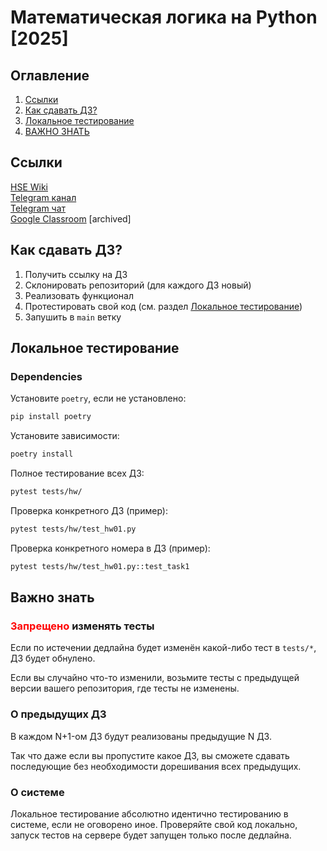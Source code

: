 # Математическая логика на Python [2025]

## Оглавление

1. [Ссылки](#Ссылки)
2. [Как сдавать ДЗ?](#Как-сдавать-ДЗ?)
3. [Локальное тестирование](#Локальное-тестирование)
4. [ВАЖНО ЗНАТЬ](#важно-знать)

## Ссылки
[HSE Wiki](http://wiki.cs.hse.ru/%D0%9C%D0%B0%D1%82%D0%B5%D0%BC%D0%B0%D1%82%D0%B8%D1%87%D0%B5%D1%81%D0%BA%D0%B0%D1%8F_%D0%BB%D0%BE%D0%B3%D0%B8%D0%BA%D0%B0_%D0%BD%D0%B0_Python_25) \
[Telegram канал](https://t.me/+IRoFqPGn2ZFhZWMy) \
[Telegram чат](https://t.me/+bxpcEC7MnsExYjUy) \
[Google Classroom](https://classroom.google.com/c/NzI1NTIzNTE3MjA0?cjc=frttno2) [archived]

## Как сдавать ДЗ?

1. Получить ссылку на ДЗ
2. Склонировать репозиторий (для каждого ДЗ новый)
3. Реализовать функционал
4. Протестировать свой код (см. раздел [Локальное тестирование](README.md#локальное-тестирование))
5. Запушить в `main` ветку

## Локальное тестирование

### Dependencies

Установите `poetry`, если не установлено:
```bash
pip install poetry
```

Установите зависимости:
```bash
poetry install
```

Полное тестирование всех ДЗ:
```bash
pytest tests/hw/
```

Проверка конкретного ДЗ (пример):
```bash
pytest tests/hw/test_hw01.py
```

Проверка конкретного номера в ДЗ (пример):
```bash
pytest tests/hw/test_hw01.py::test_task1
```

## Важно знать
### <font color="red">Запрещено</font> изменять тесты
Если по истечении дедлайна будет изменён какой-либо тест в `tests/*`, ДЗ будет обнулено.

Если вы случайно что-то изменили, возьмите тесты с предыдущей версии вашего репозитория, где тесты не изменены.

### О предыдущих ДЗ
В каждом N+1-ом ДЗ будут реализованы предыдущие N ДЗ. 

Так что даже если вы пропустите какое ДЗ, вы сможете сдавать последующие без необходимости дорешивания всех предыдущих.

### О системе

Локальное тестирование абсолютно идентично тестированию в системе, если не оговорено иное.
Проверяйте свой код локально, запуск тестов на сервере будет запущен только после дедлайна.